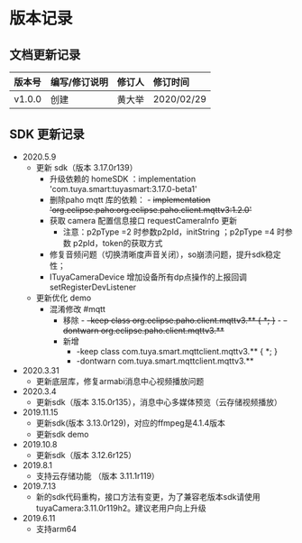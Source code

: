 # 版本记录




## 文档更新记录

| 版本号 | 编写/修订说明 | 修订人 | 修订时间   |
| :------ | :------------- | :------ | :---------- |
| v1.0.0 | 创建          | 黄大举 | 2020/02/29 |



## SDK 更新记录


- 2020.5.9
  - 更新 sdk（版本 3.17.0r139）
    - 升级依赖的 homeSDK ：implementation 'com.tuya.smart:tuyasmart:3.17.0-beta1'
    - 删除paho mqtt 库的依赖： - ~~implementation 'org.eclipse.paho:org.eclipse.paho.client.mqttv3:1.2.0'~~
    - 获取 camera 配置信息接口 requestCameraInfo 更新
      -  注意：p2pType =2 时参数p2pId，initString ；p2pType =4 时参数 p2pId，token的获取方式
    - 修复音频问题（切换清晰度声音关闭），so崩溃问题，提升sdk稳定性；
    - ITuyaCameraDevice 增加设备所有dp点操作的上报回调 setRegisterDevListener
  - 更新优化 demo
    - 混淆修改 #mqtt
       - 移除 
                  - ~~-keep class org.eclipse.paho.client.mqttv3.** { *; }~~
                  - ~~-dontwarn org.eclipse.paho.client.mqttv3.**~~
      - 新增 
          - -keep class com.tuya.smart.mqttclient.mqttv3.** { *; }
          - -dontwarn com.tuya.smart.mqttclient.mqttv3.**
- 2020.3.31
  - 更新底层库，修复armabi消息中心视频播放问题
- 2020.3.4
  - 更新sdk（版本 3.15.0r135），消息中心多媒体预览（云存储视频播放）
- 2019.11.15
  - 更新sdk(版本 3.13.0r129)，对应的ffmpeg是4.1.4版本
  - 更新sdk demo
- 2019.10.8
  - 更新sdk（版本 3.12.6r125）
- 2019.8.1
  - 支持云存储功能 （版本 3.11.1r119）
- 2019.7.13
  - 新的sdk代码重构，接口方法有变更，为了兼容老版本sdk请使用tuyaCamera:3.11.0r119h2。建议老用户向上升级
- 2019.6.11
  - 支持arm64